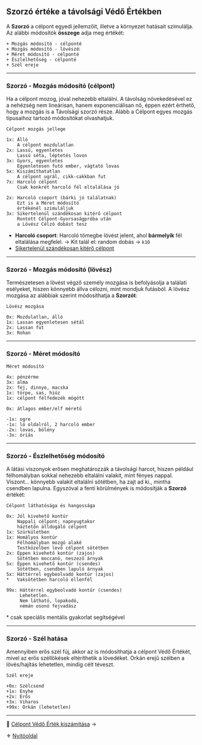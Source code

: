 ## Szorzó értéke a távolsági Védő Értékben

A **Szorzó** a célpont egyedi jellemzőit, illetve a környezet hatásait szimulálja. Az alábbi módosítók **összege** adja meg értékét:

```
+ Mozgás módosító - célponté
+ Mozgás módosító - lövészé❕
+ Méret módosító - célponté
+ Észlelhetőség - célponté
+ Szél ereje
```

---
### Szorzó - Mozgás módosító (célpont)

Ha a célpont mozog, jóval nehezebb eltalálni. A távolság növekedésével ez a nehézség nem lineárisan, hanem exponenciálisan nő, éppen ezért érthető, hogy a mozgás is a Távolsági szorzó része. Alább a Célpont egyes mozgás típusaihoz tartozó módosítókat olvashatjuk.

```
Célpont mozgás jellege

1x: Álló
    A célpont mozdulatlan
2x: Lassú, egyenletes
    Lassú séta, léptetés lovon
3x: Gyors, egyenletes
    Egyenletesen futó ember, vágtató lovas
5x: Kiszámíthatatlan
    A célpont ugrál, cikk-cakkban fut
7x: Harcoló célpont
    Csak konkrét harcoló fél eltalálása jó

2x: Harcoló csoport (bárki jó találatnak)
    Ezt is a Méret módosító
    értékénél szimuláljuk
3x: Sikertelenül szándékosan kitérő célpont
    Rontott Célpont-Gyorsaságpróba után
    a Lövész Célzó dobást tesz
```

- **Harcoló csoport**: Harcoló tömegbe lövést jelent, ahol **bármelyik** fél eltalálása megfelel.
  → Kit talál el: random dobás → `k10`
- [Sikertelenül szándékosan kitérő célpont](szituaciok/kiteres_loves_elol_sikertelen.md)

---
### Szorzó - Mozgás módosító (lövész)

Természetesen a lövést végző személy mozgása is befolyásolja a találati esélyeket, hiszen könnyebb állva célozni, mint mondjuk futásból. A lövész mozgása az alábbiak szerint módosíthatja a **Szorzót**:

```
Lövész mozgása

0x: Mozdulatlan, álló
1x: Lassan egyenletesen sétál
2x: Lassan fut
3x: Rohan
```

---
### Szorzó - Méret módosító

```
Méret módosító

4x: pénzérme
3x: alma
2x: fej, dinnye, macska
1x: törpe, sas, hiúz
1x: célpont félfedezék mögött

0x: átlagos ember/elf méretű

-1x: ogre
-1x: ló oldalról, 2 harcoló ember
-2x: lovas, bölény
-3x: óriás
```

---
### Szorzó - Észlelhetőség módosító

A látási viszonyok erősen meghatározzák a távolsági harcot, hiszen például félhomályban sokkal nehezebb eltalálni valakit, mint fényes nappal. Viszont... könnyebb valakit eltalálni sötétben, ha zajt ad ki., mintha csendben lapulna. Egyszóval a fenti körülmények is módosítják a **Szorzó** értékét:

```
Célpont láthatósága és hangossága

0x: Jól kivehető kontúr
    Nappali célpont; napnyugtakor
    háztetőn álldogáló célpont
1x: Szürkületben
1x: Homályos kontúr
    Félhomályban mozgó alaké
    Testközelben levő célpont sötétben
2x: Éppen kivehető kontúr (zajos)
    Sötétben moccanó, neszező árnyak
5x: Éppen kivehető kontúr (csendes)
    Sötétben, csendben lapuló árnyak
5x: Háttérrel egybeolvadó kontúr (zajos)
*   Vaksötétben harcoló ellenfél

99x: Háttérrel egybeolvadó kontúr (csendes)
     Lehetetlen.
     Nem látható, lopakodó,
     némán osonó fejvadász
```

\* csak speciális mentális gyakorlat segítségével

---
### Szorzó - Szél hatása

Amennyiben erős szél fúj, akkor az is módosíthatja a célpont Védő Értékét, mivel az erős széllökések eltéríthetik a lövedéket. Orkán erejű szélben a lövés/hajítás lehetetlen, mindig célt téveszt.

```
Szél ereje

+0x: Szélcsend
+1x: Enyhe
+2x: Erős
+3x: Viharos
+99x: Orkán (lehetetlen)
```

---

🔗 [Célpont Védő Érték kiszámítása](074_tavharc_celpont_vedo_ertek.md) →

⚜️ [Nyitóoldal](start.md#7-t%C3%A1vols%C3%A1gi-harcrendszer-)
